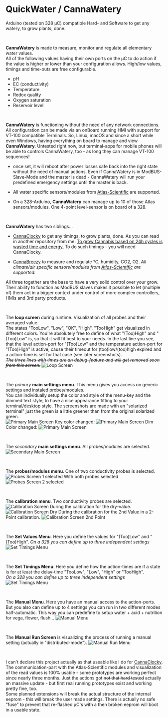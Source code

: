 # QuickWater / CannaWatery
Arduino (tested on 328 µC) compatible Hard- and Software to get any watery, to grow plants, done. 

<br>

**CannaWatery** is made to measure, monitor and regulate all elementary water values.  
 All of the following values having their own ports on the µC to do action if the value is higher or lower than your configuration allows. High/low values, timings and time-outs are free configurable.
- pH
- EC (conductivity)
- Temperature
- Redox quality
- Oxygen saturation
- Reservoir level

<br>

**CannaWatery** is functioning without the need of any network connections. All configuration can be made via an onBoard running HMI with support for VT-100 compatible Terminals. So, Linux, macOS and since a short while even Windows, having everything on board to manage and view **CannaWatery**.
Untested right now, but terminal-apps for mobile phones will be able to controls CannaWatery, too - as long they can manage VT-100 sequences!

- once set, it will reboot after power losses safe back into the right state without the need of manual actions. Even if CannaWatery is in ModBUS-Slave-Mode and the master is dead - CannaWatery will run your predefined emergency settings until the master is back.

- All water specific sensors/modules from <a href="https://atlas-scientific.com/"> Atlas-Scientific</a> are supported.

- On a 328-Arduino, **CannaWatery** can manage up to 10 of those Atlas sensors/modules. One 4-point level-sensor is on board of a 328.

<br>

**CannaWatery** has two siblings...
- <a href="https://github.com/PitWD/QuickTimer"> CannaClocky</a> to get any timings, to grow plants, done. As you can read in another repository from me: <a href="https://github.com/CannaParts/LetsGrowSmart/blob/main/FastVegaFlowerLowPower.md">To grow Cannabis based on 24h cycles is wasted time and energy.</a> To do such timings - you will need CannaClocky.

- <a href="https://github.com/PitWD/QuickAir"> CannaBreezy</a> to measure and regulate °C, humidity, CO2, O2. *All climate/air specific sensors/modules from <a href="https://atlas-scientific.com/"> Atlas-Scientific</a> are supported.*

All three together are the base to have a very solid control over your grow. Their ability to function as ModBUS slaves makes it possible to let (multiple of) them act in a bigger context under control of more complex controllers, HMIs and 3rd party products.

<br>

The **loop screen** during runtime. Visualization of all probes and their averaged value.  
The states "TooLow", "Low", "OK", "High", "TooHigh" get visualized in different colors. You're absolutely free to define of what "(Too)High" and "(Too)Low" is, so that it will fit best to your needs. In the last line you see, that the level action-port for "(Too)Low" and the temperature action-port for "(Too)High" is active, cause their timeout for (too)low/(too)high expired and a action-time is set for that case (see later screenshots).  
*~~The three lines with times are an debug-feature and will get removed soon from this screen.~~*
![Loop Screen](/images/Auswahl_001.png)

<br>

The *primary* **main settings menu**. This menu gives you access on generic settings and instaled probes/modules.  
You can individually setup the color and style of the menu-key and the dimmed text style, to have a nice appearance fitting to your terminal/desktop style. The screenshots are made with an "solarized terminal" just the green is a little greener than from the original solarized green.  
![Primary Main Screen](/images/Auswahl_002.png)
Key color changed:
![Primary Main Screen](/images/Auswahl_003.png)
Dim Color changed:
![Primary Main Screen](/images/Auswahl_004.png)

<br>

The *secondary* **main settings menu**. All probes/modules are selected.
![Secondary Main Screen](/images/Auswahl_005.png)

<br>

The **probes/modules menu**. One of two conductivity probes is selected.
![Probes Screen 1 selected](/images/Auswahl_006.png)
With both probes selected.
![Probes Screen 2 selected](/images/Auswahl_007.png)

<br>

The **calibration menu**. Two conductivity probes are selected.
![Calibration Screen](/images/Auswahl_008.png)
During the calibration for the dry-value.
![Calibration Screen Dry](/images/Auswahl_009.png)
During the calibration for the 2nd Value in a 2-Point calibration.
![Calibration Screen 2nd Point](/images/Auswahl_010.png)

<br>

The **Set Values Menu**. Here you define the values for "(Too)Low" and "(Too)High".
*On a 328 you can define up to three independent settings*
![Set Timings Menu](/images/Auswahl_011.png)

<br>

The **Set Timings Menu**. Here you define how the action-times are if a state is for at least the delay-time "TooLow", "Low", "High" or "TooHigh".  
*On a 328 you can define up to three independent settings*
![Set Timings Menu](/images/Auswahl_012.png)

<br>

The **Manual Menu**. Here you have an manual access to the action-ports. But you also can define up to 4 settings you can run in two different modes half-automatic. This way you can predefine to setup water + acid + nutrition for vega, flower, flush...
![Manual Menu](/images/Auswahl_013.png)

<br>

The **Manual Run Screen** is visualizing the process of running a manual setting (actually in "distributed-mode").
![Manual Run Menu](/images/Auswahl_014.png)

<br>

I can't declare this project actually as that useable like I do for <a href="https://github.com/PitWD/QuickTimer"> CannaClocky</a>. The communication-part with the Atlas-Scientific modules and visualization of the read values is 100% usable - some prototypes are working perfect since nearly three months. Just the actions got ~~not that hard tested~~ actually an massive update - but first real running prototypes exist and working pretty fine, too.  
Some planned extensions will break the actual structure of the internal eeprom - this will break the user made settings. There is actually no safe "fuse" to prevent that re-flashed µC's with a then broken eeprom will boot in a usable state.

